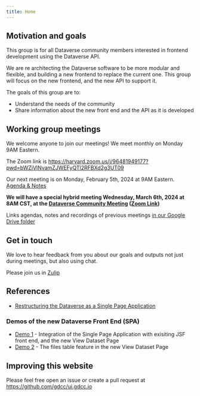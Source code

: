 ```yaml
---
title: Home
---
```


## Motivation and goals

This group is for all Dataverse community members interested in frontend development using the Dataverse API.

We are re architecting the Dataverse software to be more modular and flexible, and building a new frontend to replace the current one.
This group will focus on the new frontend, and the new API to support it.  

The goals of this group are to:
- Understand the needs of the community
- Share information about the new front end and the API as it is developed


## Working group meetings

We welcome anyone to join our meetings! We meet monthly on Monday 9AM Eastern.

The Zoom link is <https://harvard.zoom.us/j/96481949177?pwd=bWZiVlNvamZJWEFyQTl2RFBXd2g3UT09>

Our next meeting is on Monday, February 5th, 2024 at 9AM Eastern.
[Agenda & Notes](https://docs.google.com/document/d/1TjC_PUKy7j6GsRikUxx28I6lQ4WAkRpBJZXrxpvaO7A/edit?usp=sharing)

**We will have a special hybrid meeting Wednesday, March 6th, 2024 at 8AM CST, at the [Dataverse Community Meeting](https://sites.harvard.edu/dcm2024/)
([Zoom Link](https://harvard.zoom.us/j/96481949177?pwd=bWZiVlNvamZJWEFyQTl2RFBXd2g3UT09))**

Links agendas, notes and recordings of previous meetings [in our Google Drive folder](https://drive.google.com/drive/folders/1AS8-MW1wncWH5zIdNPquBkLU8BM32MeR)



## Get in touch

We love to hear feedback from you about our goals and outputs not just during meetings, but also using chat.

Please join us in [Zulip](https://dataverse.zulipchat.com/#narrow/stream/410361-ui-dev) 

## References

- [Restructuring the Dataverse as a Single Page Application](https://docs.google.com/document/d/19pbENuYyHErEmblbFGQ47_uJpTfqVKbn9O0QftVqeeU/edit?usp=sharing)

### Demos of the new Dataverse Front End (SPA)
- [Demo 1]( https://drive.google.com/file/d/1T31O6VPsA2rmVeAVlt13W528xrgjJ9vj/view?usp=sharing) - Integration of the Single Page Application with exisiting JSF front end, and the new View Dataset Page
- [Demo 2](https://drive.google.com/file/d/1uo3wJM4wlLpPouGM4zbxCAy2pCIjXfFn/view?usp=sharing) - The files table feature in the new View Dataset Page



## Improving this website

Please feel free open an issue or create a pull request at <https://github.com/gdcc/ui.gdcc.io>
